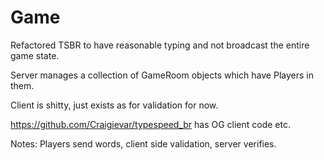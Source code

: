 # Game

Refactored TSBR to have reasonable typing and not broadcast the entire game state.

Server manages a collection of GameRoom objects which have Players in them.

Client is shitty, just exists as for validation for now.

https://github.com/Craigievar/typespeed_br has OG client code etc.

Notes:
Players send words, client side validation, server verifies.
